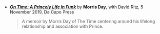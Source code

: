 

 - [***On Time: A Princely Life In Funk***](https://www.dacapopress.com/titles/morris-day/on-time/9780306922206/) by **Morris Day**, with David Ritz, 5 November 2019, Da Capo Press

    > A memoir by Morris Day of The Time centering around his lifelong relationship and association with Prince.